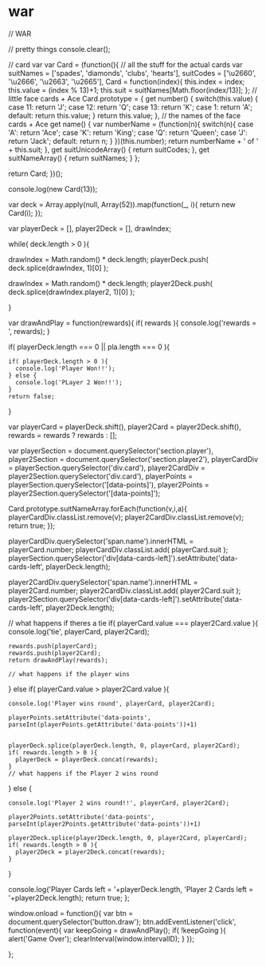 # war
// WAR 

// pretty things 
console.clear();

// card var 
var Card = (function(){
  // all the stuff for the actual cards
  var suitNames = ['spades', 'diamonds', 'clubs', 'hearts'],
      suitCodes = ['\u2660', '\u2666', '\u2663', '\u2665'],
      Card = function(index){
        this.index = index;
        this.value = (index % 13)+1;
        this.suit = suitNames[Math.floor(index/13)];
      };
  // little face cards + Ace 
  Card.prototype = {
    get number() {
      switch(this.value) {
        case 11:
          return 'J';
        case 12:
          return 'Q';
        case 13:
          return 'K';
        case 1:
          return 'A';
        default:
          return this.value;
      }
      return this.value;
    },
    // the names of the face cards + Ace 
    get name() {
      var numberName = (function(n){
        switch(n){
          case 'A': return 'Ace';
          case 'K': return 'King';
          case 'Q': return 'Queen';
          case 'J': return 'Jack';
          default: return n;
        }
      })(this.number);
      return numberName + ' of ' + this.suit;
    },
    get suitUnicodeArray() { return suitCodes; },
    get suitNameArray() { return suitNames; }
  };
            
  return Card;
})();

console.log(new Card(13));


var deck = Array.apply(null, Array(52)).map(function(_, i){ return new Card(i); });



var playerDeck = [], player2Deck = [],
    drawIndex;


while( deck.length > 0 ){
  

  drawIndex = Math.random() * deck.length;
  playerDeck.push( deck.splice(drawIndex, 1)[0] );
  
  
  drawIndex = Math.random() * deck.length;
  player2Deck.push( deck.splice(drawIndex.player2, 1)[0] );
  
}



var drawAndPlay = function(rewards){
  if( rewards ){ console.log('rewards = ', rewards); }
  
  
  if( playerDeck.length === 0 || pla.length === 0 ){
   
    if( playerDeck.length > 0 ){
      console.log('Player Won!!');
    } else {
      console.log('PLayer 2 Won!!');
    }
    return false;
  }
  
  var playerCard = playerDeck.shift(),
      player2Card = player2Deck.shift(),
      rewards = rewards ? rewards : [];
  
  
  var playerSection = document.querySelector('section.player'),
      player2Section = document.querySelector('section.player2'),
      playerCardDiv = playerSection.querySelector('div.card'),
      player2CardDiv = player2Section.querySelector('div.card'),
      playerPoints = playerSection.querySelector('[data-points]'),
      player2Points = player2Section.querySelector('[data-points]');
  
  Card.prototype.suitNameArray.forEach(function(v,i,a){
    playerCardDiv.classList.remove(v);
    player2CardDiv.classList.remove(v);
    return true;
  });
  
  playerCardDiv.querySelector('span.name').innerHTML = playerCard.number;
  playerCardDiv.classList.add( playerCard.suit );
  playerSection.querySelector('div[data-cards-left]').setAttribute('data-cards-left', playerDeck.length);
  
  player2CardDiv.querySelector('span.name').innerHTML = player2Card.number;
 player2CardDiv.classList.add( player2Card.suit );
  player2Section.querySelector('div[data-cards-left]').setAttribute('data-cards-left', player2Deck.length);
  
  // what happens if theres a tie 
  if( playerCard.value === player2Card.value ){
    console.log('tie', playerCard, player2Card);
 
    rewards.push(playerCard);
    rewards.push(player2Card);
    return drawAndPlay(rewards);

    // what happens if the player wins 
  } else if( playerCard.value > player2Card.value ){
 
    console.log('Player wins round', playerCard, player2Card);
    
    playerPoints.setAttribute('data-points', parseInt(playerPoints.getAttribute('data-points'))+1)
    
  
    playerDeck.splice(playerDeck.length, 0, playerCard, player2Card);
    if( rewards.length > 0 ){
      playerDeck = playerDeck.concat(rewards);
    }
    // what happens if the Player 2 wins round 
  } else {

    console.log('Player 2 wins round!!', playerCard, player2Card);
 
    player2Points.setAttribute('data-points', parseInt(player2Points.getAttribute('data-points'))+1)

    player2Deck.splice(player2Deck.length, 0, player2Card, playerCard);
    if( rewards.length > 0 ){
      player2Deck = player2Deck.concat(rewards);
    }
    
  }
  
  console.log('Player Cards left = '+playerDeck.length, 'Player 2 Cards left = '+player2Deck.length);
  return true;
};



window.onload = function(){
  var btn = document.querySelector('button.draw');
  btn.addEventListener('click', function(event){
    var keepGoing = drawAndPlay();
    if( !keepGoing ){
      alert('Game Over');
      clearInterval(window.intervalID);
    }
  });
  
  
  
};
